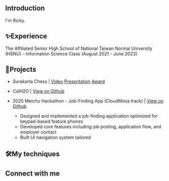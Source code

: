 ## Introduction
I'm Ricky.

## ✨Experience
The Affiliated Senior High School of National Taiwan Normal University (HSNU) – Information Science Class (August 2021 - June 2023)

## 🚀Projects
- Surakarta Chess | [Video](https://youtu.be/VArhAJVVGCE?si=xPvmR6P1N9ggm_fI) [Presentation](https://www.hs.ntnu.edu.tw/cs-class/content?a=T0RESU1Ea3dNakk0TnpZPTJVek54Y2pOeGNsVGludGVseQ==) [Award](https://sites.google.com/mail.ncnu.edu.tw/2022-tcga/%E9%9B%BB%E8%85%A6%E5%B0%8D%E5%B1%80%E7%AB%B6%E8%B3%BD?authuser=0)

- CalH2O | [View on Github](https://github.com/rickyliu527/CalH2O)

- 2025 Meichu Hackathon - Job-Finding App (CloudMosa track) | [View on Github](https://github.com/rickyliu527/mchackathon)
  - Designed and implemented a job-finding application optimized for keypad-based feature phones
  - Developed core features including job posting, application flow, and employer contact
  - Built UI navigation system tailored

## 🛠️My techniques

## Connect with me
